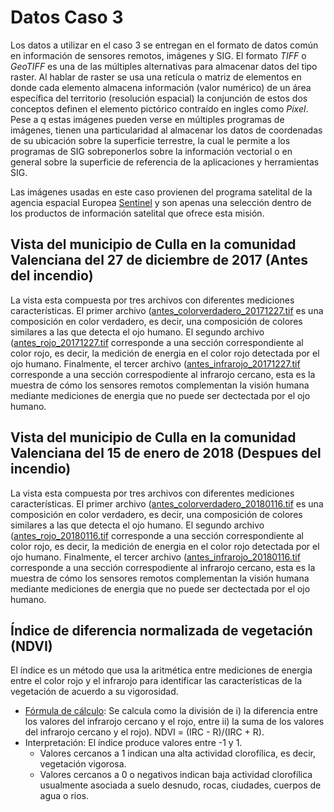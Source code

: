 # Datos Caso 3 

Los datos a utilizar en el caso 3 se entregan en el formato de datos común en información de sensores remotos, imágenes y SIG. El formato *TIFF* o *GeoTIFF* es una de las múltiples alternativas para almacenar datos del tipo raster. Al hablar de raster se usa una retícula o matriz de elementos en donde cada elemento almacena información (valor numérico) de un área específica del territorio (resolución espacial) la conjunción de estos dos conceptos definen el elemento pictórico contraído en ingles como *Pixel*. Pese a q estas imágenes pueden verse en múltiples programas de imágenes, tienen una particularidad al almacenar los datos de coordenadas de su ubicación sobre la superficie terrestre, la cual le permite a los programas de SIG sobreponerlos sobre la información vectorial o en general sobre la superficie de referencia de la aplicaciones y herramientas SIG.

Las imágenes usadas en este caso provienen del programa satelital de la agencia espacial Europea [Sentinel](https://sentinel.esa.int/web/sentinel/home) y son apenas una selección dentro de los productos de información satelital que ofrece esta misión.

## Vista del municipio de Culla en la comunidad Valenciana del 27 de diciembre de 2017 (Antes del incendio)

La vista esta compuesta por tres archivos con diferentes mediciones características. El primer archivo ([antes_colorverdadero_20171227.tif](antes_colorverdadero_20171227.tif) es una composición en color verdadero, es decir, una composición de colores similares a las que detecta el ojo humano. El segundo archivo ([antes_rojo_20171227.tif](antes_rojo_20171227.tif) corresponde a una sección correspondiente al color rojo, es decir, la medición de energia en el color rojo detectada por el ojo humano. Finalmente, el tercer archivo ([antes_infrarojo_20171227.tif](antes_infrarojo_20171227.tif) corresponde a una sección correspodiente al infrarojo cercano, esta es la muestra de cómo los sensores remotos complementan la visión humana mediante mediciones de energia que no puede ser dectectada por el ojo humano.

## Vista del municipio de Culla en la comunidad Valenciana del 15 de enero de 2018 (Despues del incendio)

La vista esta compuesta por tres archivos con diferentes mediciones características. El primer archivo ([antes_colorverdadero_20180116.tif](antes_colorverdadero_20180116.tif) es una composición en color verdadero, es decir, una composición de colores similares a las que detecta el ojo humano. El segundo archivo ([antes_rojo_20180116.tif](antes_rojo_20180116.tif) corresponde a una sección correspondiente al color rojo, es decir, la medición de energia en el color rojo detectada por el ojo humano. Finalmente, el tercer archivo ([antes_infrarojo_20180116.tif](antes_infrarojo_20180116.tif) corresponde a una sección correspodiente al infrarojo cercano, esta es la muestra de cómo los sensores remotos complementan la visión humana mediante mediciones de energia que no puede ser dectectada por el ojo humano.

## Índice de diferencia normalizada de vegetación (NDVI)

El índice es un método que usa la aritmética entre mediciones de energia entre el color rojo y el infrarojo para identificar las características de la vegetación de acuerdo a su vigorosidad. 

* [Fórmula de cálculo](https://es.wikipedia.org/wiki/%C3%8Dndice_de_vegetaci%C3%B3n_de_diferencia_normalizada): Se calcula como la división de i) la diferencia entre los valores del infrarojo cercano y el rojo, entre ii) la suma de los valores del infrarojo cercano y el rojo). NDVI = (IRC - R)/(IRC + R).
* Interpretación: El índice produce valores entre -1 y 1.
	* Valores cercanos a 1 indican una alta actividad clorofílica, es decir, vegetación vigorosa.
	* Valores cercanos a 0 o negativos indican baja actividad clorofílica usualmente asociada a suelo desnudo, rocas, ciudades, cuerpos de agua o rios.